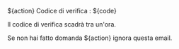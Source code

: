 ${action} Codice di verifica : ${code}

Il codice di verifica scadrà tra un'ora.

Se non hai fatto domanda ${action} ignora questa email.
